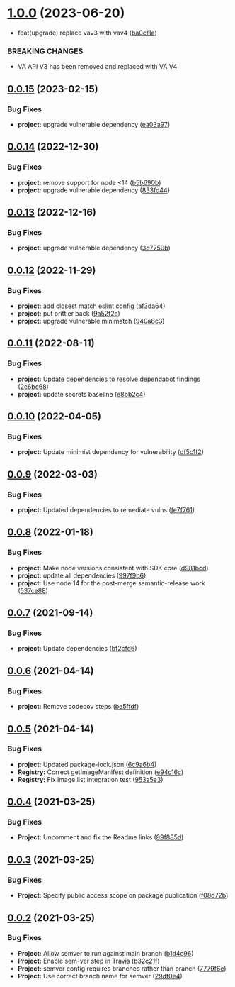 # [1.0.0](https://github.com/IBM/container-registry-node-sdk/compare/v0.0.15...v1.0.0) (2023-06-20)


* feat(upgrade) replace vav3 with vav4 ([ba0cf1a](https://github.com/IBM/container-registry-node-sdk/commit/ba0cf1a039698e04cc49eb78f30a9ec6e9d01a89))


### BREAKING CHANGES

* VA API V3 has been removed and replaced with VA V4

## [0.0.15](https://github.com/IBM/container-registry-node-sdk/compare/v0.0.14...v0.0.15) (2023-02-15)


### Bug Fixes

* **project:** upgrade vulnerable dependency ([ea03a97](https://github.com/IBM/container-registry-node-sdk/commit/ea03a974b0d8409ff65d2132594fe0b8f0004207))

## [0.0.14](https://github.com/IBM/container-registry-node-sdk/compare/v0.0.13...v0.0.14) (2022-12-30)


### Bug Fixes

* **project:** remove support for node <14 ([b5b690b](https://github.com/IBM/container-registry-node-sdk/commit/b5b690b39365044be8b71450f8685253d59ad530))
* **project:** upgrade vulnerable dependency ([833fd44](https://github.com/IBM/container-registry-node-sdk/commit/833fd44e080032825dc42b4249ccdd7112dced76))

## [0.0.13](https://github.com/IBM/container-registry-node-sdk/compare/v0.0.12...v0.0.13) (2022-12-16)


### Bug Fixes

* **project:** upgrade vulnerable dependency ([3d7750b](https://github.com/IBM/container-registry-node-sdk/commit/3d7750b7582e1f0b81a67333e9e4bb4c8f9144c1))

## [0.0.12](https://github.com/IBM/container-registry-node-sdk/compare/v0.0.11...v0.0.12) (2022-11-29)


### Bug Fixes

* **project:** add closest match eslint config ([af3da64](https://github.com/IBM/container-registry-node-sdk/commit/af3da64939800106fb96118624aca05173e7dfe6))
* **project:** put prittier back ([9a52f2c](https://github.com/IBM/container-registry-node-sdk/commit/9a52f2c9fbb10b4599e78cc505e9e52b8d61b689))
* **project:** upgrade vulnerable minimatch ([940a8c3](https://github.com/IBM/container-registry-node-sdk/commit/940a8c3295c60abd27a37a8e3ea5f261b1a512de))

## [0.0.11](https://github.com/IBM/container-registry-node-sdk/compare/v0.0.10...v0.0.11) (2022-08-11)


### Bug Fixes

* **project:** Update dependencies to resolve dependabot findings ([2c6bc68](https://github.com/IBM/container-registry-node-sdk/commit/2c6bc6856b91c8f37f09f0864cbd8b2969d84d14))
* **project:** update secrets baseline ([e8bb2c4](https://github.com/IBM/container-registry-node-sdk/commit/e8bb2c406c16d11431e1d46bc6ce7954dcdc8e27))

## [0.0.10](https://github.com/IBM/container-registry-node-sdk/compare/v0.0.9...v0.0.10) (2022-04-05)


### Bug Fixes

* **project:** Update minimist dependency for vulnerability ([df5c1f2](https://github.com/IBM/container-registry-node-sdk/commit/df5c1f25f8ee120ef98e2c37e5f6b6e9fadab168))

## [0.0.9](https://github.com/IBM/container-registry-node-sdk/compare/v0.0.8...v0.0.9) (2022-03-03)


### Bug Fixes

* **project:** Updated dependencies to remediate vulns ([fe7f761](https://github.com/IBM/container-registry-node-sdk/commit/fe7f761605390a465770515f387b2bd5136184ab))

## [0.0.8](https://github.com/IBM/container-registry-node-sdk/compare/v0.0.7...v0.0.8) (2022-01-18)


### Bug Fixes

* **project:** Make node versions consistent with SDK core ([d981bcd](https://github.com/IBM/container-registry-node-sdk/commit/d981bcd927938ff6ee7059d3dceabcd95ad06af7))
* **project:** update all dependencies ([997f9b6](https://github.com/IBM/container-registry-node-sdk/commit/997f9b6c797c1ab5f56336cc31a5c9c94ad204dd))
* **project:** Use node 14 for the post-merge semantic-release work ([537ce88](https://github.com/IBM/container-registry-node-sdk/commit/537ce88ad5577698e5c10d38bade5d57ae4cee69))

## [0.0.7](https://github.com/IBM/container-registry-node-sdk/compare/v0.0.6...v0.0.7) (2021-09-14)


### Bug Fixes

* **project:** Update dependencies ([bf2cfd6](https://github.com/IBM/container-registry-node-sdk/commit/bf2cfd64a511ae6e2cbde937ad6b0c93b73ec711))

## [0.0.6](https://github.com/IBM/container-registry-node-sdk/compare/v0.0.5...v0.0.6) (2021-04-14)


### Bug Fixes

* **project:** Remove codecov steps ([be5ffdf](https://github.com/IBM/container-registry-node-sdk/commit/be5ffdf6ba698781ed27a4252f13c5da7725372a))

## [0.0.5](https://github.com/IBM/container-registry-node-sdk/compare/v0.0.4...v0.0.5) (2021-04-14)


### Bug Fixes

* **project:** Updated package-lock.json ([6c9a6b4](https://github.com/IBM/container-registry-node-sdk/commit/6c9a6b4c97f4f04c09a8bc6c7ca4c6ee38c60b6f))
* **Registry:** Correct getImageManifest definition ([e94c16c](https://github.com/IBM/container-registry-node-sdk/commit/e94c16cf3d6515cc4d36399489775e6c246e0d64))
* **Registry:** Fix image list integration test ([953a5e3](https://github.com/IBM/container-registry-node-sdk/commit/953a5e38426f4c70bb98aff1313585f35ad4c6cf))

## [0.0.4](https://github.com/IBM/container-registry-node-sdk/compare/v0.0.3...v0.0.4) (2021-03-25)


### Bug Fixes

* **Project:** Uncomment and fix the Readme links ([89f885d](https://github.com/IBM/container-registry-node-sdk/commit/89f885dd505a8a49c8a3471bf1f7abc609d8d988))

## [0.0.3](https://github.com/IBM/container-registry-node-sdk/compare/v0.0.2...v0.0.3) (2021-03-25)


### Bug Fixes

* **Project:** Specify public access scope on package publication ([f08d72b](https://github.com/IBM/container-registry-node-sdk/commit/f08d72bcb54a503300d16eb411114c767b8c3697))

## [0.0.2](https://github.com/IBM/container-registry-node-sdk/compare/v0.0.1...v0.0.2) (2021-03-25)


### Bug Fixes

* **Project:** Allow semver to run against main branch ([b1d4c96](https://github.com/IBM/container-registry-node-sdk/commit/b1d4c960a9c05284f516353cbcf73493c4a0d46a))
* **Project:** Enable sem-ver step in Travis ([b32c21f](https://github.com/IBM/container-registry-node-sdk/commit/b32c21f166d2d36ba46065865914401973b50251))
* **Project:** semver config requires branches rather than branch ([7779f6e](https://github.com/IBM/container-registry-node-sdk/commit/7779f6e584349426abd51b786842e15b895a2cd7))
* **Project:** Use correct branch name for semver ([29df0e4](https://github.com/IBM/container-registry-node-sdk/commit/29df0e49d3bced899e6d560a3341dad52e49f255))
